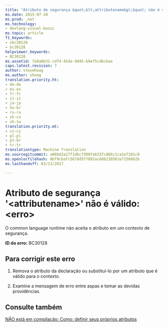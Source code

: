 ```yaml
---
title: "Atributo de segurança &quot;&lt;attributename&gt;&quot; não é válido: &lt;erro&gt; | Documentos do Microsoft"
ms.date: 2015-07-20
ms.prod: .net
ms.technology:
- devlang-visual-basic
ms.topic: article
f1_keywords:
- vbc30128
- bc30128
helpviewer_keywords:
- BC30128
ms.assetid: 7a9a0b31-cdf4-45da-9d45-b9ef5cdbcbae
caps.latest.revision: 7
author: stevehoag
ms.author: shoag
translation.priority.ht:
- de-de
- es-es
- fr-fr
- it-it
- ja-jp
- ko-kr
- ru-ru
- zh-cn
- zh-tw
translation.priority.mt:
- cs-cz
- pl-pl
- pt-br
- tr-tr
translationtype: Machine Translation
ms.sourcegitcommit: a06bd2a17f1d6c7308fa6337c866c1ca2e7281c0
ms.openlocfilehash: 8bf9cbafc567dd5f7092ac68b230563a7156662b
ms.lasthandoff: 03/13/2017

---
```

# <a name="security-attribute-39ltattributenamegt39-is-not-valid-lterrorgt"></a>Atributo de segurança '&lt;attributename&gt;' não é válido: &lt;erro&gt;
O common language runtime não aceita o atributo em um contexto de segurança.  
  
 **ID do erro:** BC30128  
  
## <a name="to-correct-this-error"></a>Para corrigir este erro  
  
1.  Remova o atributo da declaração ou substituí-lo por um atributo que é válido para o contexto.  
  
2.  Examine a mensagem de erro entre aspas e tomar as devidas providências.  
  
## <a name="see-also"></a>Consulte também  
 [NÃO está em compilação: Como: definir seus próprios atributos](http://msdn.microsoft.com/en-us/039609c4-ec43-4f44-945f-aa3b5b535c6a)
